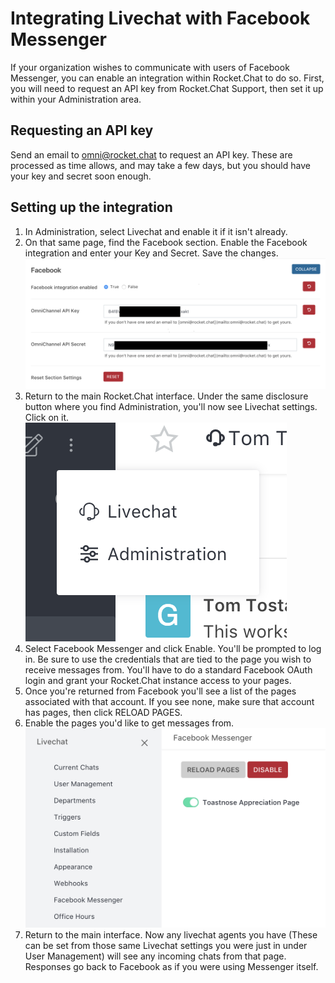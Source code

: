 # Integrating Livechat with Facebook Messenger

If your organization wishes to communicate with users of Facebook Messenger, you can enable an integration within Rocket.Chat to do so. First, you will need to request an API key from Rocket.Chat Support, then set it up within your Administration area.

## Requesting an API key

Send an email to [omni@rocket.chat][1] to request an API key. These are processed as time allows, and may take a few days, but you should have your key and secret soon enough.

## Setting up the integration

1. In Administration, select Livechat and enable it if it isn't already.
2. On that same page, find the Facebook section. Enable the Facebook integration and enter your Key and Secret. Save the changes. ![Facebook section][image-1]
3. Return to the main Rocket.Chat interface. Under the same disclosure button where you find Administration, you'll now see Livechat settings. Click on it. ![Livechat settings][image-2]
4. Select Facebook Messenger and click Enable. You'll be prompted to log in. Be sure to use the credentials that are tied to the page you wish to receive messages from. You'll have to do a standard Facebook OAuth login and grant your Rocket.Chat instance access to your pages.
5. Once you're returned from Facebook you'll see a list of the pages associated with that account. If you see none, make sure that account has pages, then click RELOAD PAGES. 
6. Enable the pages you'd like to get messages from. ![Enabled pages][image-3]
7. Return to the main interface. Now any livechat agents you have (These can be set from those same Livechat settings you were just in under User Management) will see any incoming chats from that page. Responses go back to Facebook as if you were using Messenger itself.

[1]:	mailto:omni@rocket.chat

[image-1]:	image1.png
[image-2]:	image2.png
[image-3]:	image3.png